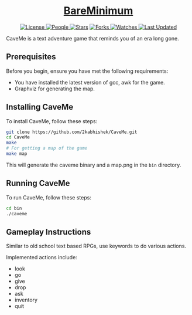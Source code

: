 <div align = "center">

<h1><a href="https://2kabhishek.github.io/CaveMe">BareMinimum</a></h1>

<a href="https://github.com/2KAbhishek/CaveMe/blob/main/LICENSE">
<img alt="License" src="https://img.shields.io/github/license/2kabhishek/CaveMe?style=flat&color=eee&label="> </a>

<a href="https://github.com/2KAbhishek/CaveMe/graphs/contributors">
<img alt="People" src="https://img.shields.io/github/contributors/2kabhishek/CaveMe?style=flat&color=ffaaf2&label=People"> </a>

<a href="https://github.com/2KAbhishek/CaveMe/stargazers">
<img alt="Stars" src="https://img.shields.io/github/stars/2kabhishek/CaveMe?style=flat&color=98c379&label=Stars"></a>

<a href="https://github.com/2KAbhishek/CaveMe/network/members">
<img alt="Forks" src="https://img.shields.io/github/forks/2kabhishek/CaveMe?style=flat&color=66a8e0&label=Forks"> </a>

<a href="https://github.com/2KAbhishek/CaveMe/watchers">
<img alt="Watches" src="https://img.shields.io/github/watchers/2kabhishek/CaveMe?style=flat&color=f5d08b&label=Watches"> </a>

<a href="https://github.com/2KAbhishek/CaveMe/pulse">
<img alt="Last Updated" src="https://img.shields.io/github/last-commit/2kabhishek/CaveMe?style=flat&color=e06c75&label="> </a>

</div>

CaveMe is a text adventure game that reminds you of an era long gone.

## Prerequisites

Before you begin, ensure you have met the following requirements:

- You have installed the latest version of gcc, awk for the game.
- Graphviz for generating the map.

## Installing CaveMe

To install CaveMe, follow these steps:

```bash
git clone https://github.com/2kabhishek/CaveMe.git
cd CaveMe
make
# For getting a map of the game
make map
```

This will generate the caveme binary and a map.png in the `bin` directory.

## Running CaveMe

To run CaveMe, follow these steps:

```bash
cd bin
./caveme
```

## Gameplay Instructions

Similar to old school text based RPGs, use keywords to do various actions.

Implemented actions include:

- look
- go
- give
- drop
- ask
- inventory
- quit
